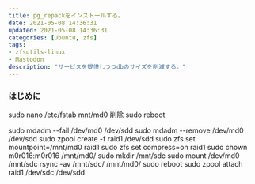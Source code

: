 ```yaml
---
title: pg_repackをインストールする。
date: 2021-05-08 14:36:31
updated: 2021-05-08 14:36:31
categories: [Ubuntu, zfs]
tags:
- zfsutils-linux
- Mastodon
description: "サービスを提供しつつdbのサイズを削減する。"
---
```

### はじめに
sudo nano /etc/fstab
mnt/md0 削除
sudo reboot

sudo mdadm --fail /dev/md0 /dev/sdd
sudo mdadm --remove /dev/md0 /dev/sdd
sudo zpool create -f raid1 /dev/sdd
sudo zfs set mountpoint=/mnt/md0 raid1
sudo zfs set compress=on raid1
sudo chown m0r016:m0r016 /mnt/md0/
sudo mkdir /mnt/sdc
sudo mount /dev/md0 /mnt/sdc
rsync -av /mnt/sdc/ /mnt/md0/
sudo reboot
sudo zpool attach raid1 /dev/sdc /dev/sdd